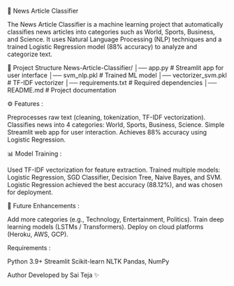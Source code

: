 📰 News Article Classifier

The News Article Classifier is a machine learning project that automatically classifies news articles into categories such as World, Sports, Business, and Science.
It uses Natural Language Processing (NLP) techniques and a trained Logistic Regression model (88% accuracy) to analyze and categorize text.

📂 Project Structure
News-Article-Classifier/
│── app.py               # Streamlit app for user interface
│── svm_nlp.pkl        # Trained ML model
│── vectorizer_svm.pkl       # TF-IDF vectorizer
│── requirements.txt     # Required dependencies
│── README.md            # Project documentation


⚙️ Features :

Preprocesses raw text (cleaning, tokenization, TF-IDF vectorization).
Classifies news into 4 categories: World, Sports, Business, Science.
Simple Streamlit web app for user interaction.
Achieves 88% accuracy using Logistic Regression.

📊 Model Training :

Used TF-IDF vectorization for feature extraction.
Trained multiple models: Logistic Regression, SGD Classifier, Decision Tree, Naive Bayes, and SVM.
Logistic Regression achieved the best accuracy (88.12%), and was chosen for deployment.

🚀 Future Enhancements :

Add more categories (e.g., Technology, Entertainment, Politics).
Train deep learning models (LSTMs / Transformers).
Deploy on cloud platforms (Heroku, AWS, GCP).


Requirements :

Python 3.9+
Streamlit
Scikit-learn
NLTK
Pandas, NumPy



Author
   Developed by Sai Teja ✨
